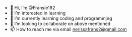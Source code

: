 - 👋 Hi, I’m @Fransie192
- 👀 I’m interested in learning 
- 🌱 I’m currently learning coding and programmjng
- 💞️ I’m looking to collaborate on above mentioned 
- 📫 How to reach me via email nerissafrans2@gmail.com

<!---
Fransie192/Fransie192 is a ✨ special ✨ repository because its `README.md` (this file) appears on your GitHub profile.
You can click the Preview link to take a look at your changes.
--->
